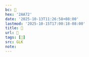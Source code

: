 ```yaml
---
bc: 𪩲
hex: '2AA72'
date: '2025-10-13T11:26:58+08:00'
lastmod: '2025-10-15T17:00:18-08:00'
title: 󰔦
url: 󰔦
tags: [𪩲]
src: GLK
note:
---
```

